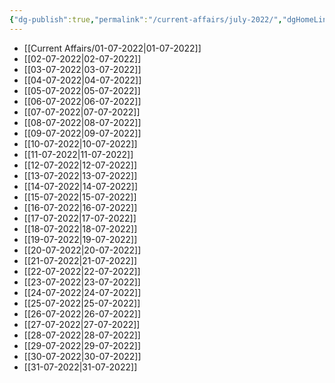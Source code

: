 ```yaml
---
{"dg-publish":true,"permalink":"/current-affairs/july-2022/","dgHomeLink":true,"dgPassFrontmatter":false}
---
```


- [[Current Affairs/01-07-2022|01-07-2022]]
- [[02-07-2022|02-07-2022]]
- [[03-07-2022|03-07-2022]]
- [[04-07-2022|04-07-2022]]
- [[05-07-2022|05-07-2022]]
- [[06-07-2022|06-07-2022]]
- [[07-07-2022|07-07-2022]]
- [[08-07-2022|08-07-2022]]
- [[09-07-2022|09-07-2022]]
- [[10-07-2022|10-07-2022]]
- [[11-07-2022|11-07-2022]]
- [[12-07-2022|12-07-2022]]
- [[13-07-2022|13-07-2022]]
- [[14-07-2022|14-07-2022]]
- [[15-07-2022|15-07-2022]]
- [[16-07-2022|16-07-2022]] 
- [[17-07-2022|17-07-2022]]
- [[18-07-2022|18-07-2022]]
- [[19-07-2022|19-07-2022]]
- [[20-07-2022|20-07-2022]]
- [[21-07-2022|21-07-2022]]
- [[22-07-2022|22-07-2022]]
- [[23-07-2022|23-07-2022]]
- [[24-07-2022|24-07-2022]]
- [[25-07-2022|25-07-2022]]
- [[26-07-2022|26-07-2022]]
- [[27-07-2022|27-07-2022]]
- [[28-07-2022|28-07-2022]]
- [[29-07-2022|29-07-2022]]
- [[30-07-2022|30-07-2022]]
- [[31-07-2022|31-07-2022]]

